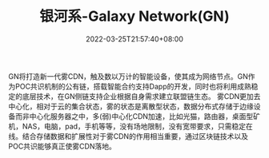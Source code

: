 ﻿---
weight: 
title: "银河系-Galaxy Network(GN)"
description: "GN将打造新一代雾CDN，触及数以万计的智能设备，使其成为网络节点"
date: 2022-03-25T21:57:40+08:00
lastmod: 2022-03-25T16:45:40+08:00
draft: false
authors: ["Metabd"]
featuredImage: "yinhexi-galaxy-networkgn.webp"
link: ""
tags: ["数字代币","银河系-Galaxy Network(GN)"]
categories: ["navigation"]
navigation: ["数字代币"]
lightgallery: true
toc: true
pinned: false
recommend: false
recommend1: false
---
GN将打造新一代雾CDN，触及数以万计的智能设备，使其成为网络节点。GN作为POC共识机制的公有链，搭载智能合约支持Dapp的开发，同时也将利用成熟稳定的底层技术，在GN侧链支持企业根据自身需求建立联盟链生态。
雾CDN更加去中心化，相对于云的集合状态，雾的状态是离散型状态，数据分布式存储于边缘设备而非中心化服务器之中，多(弱)中心化CDN加速，比如光猫，路由器，桌面型矿机，NAS，电脑，pad，手机等等，没有场地限制，没有宽带要求，只需稳定在线。结合存储数据和扩展性对于雾CDN的作用相当重要，通过区块链技术以及POC共识能够真正使雾CDN落地。
